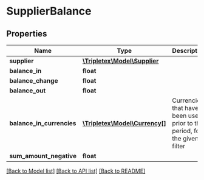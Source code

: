 # SupplierBalance

## Properties
Name | Type | Description | Notes
------------ | ------------- | ------------- | -------------
**supplier** | [**\Tripletex\Model\Supplier**](Supplier.md) |  | [optional] 
**balance_in** | **float** |  | [optional] 
**balance_change** | **float** |  | [optional] 
**balance_out** | **float** |  | [optional] 
**balance_in_currencies** | [**\Tripletex\Model\Currency[]**](Currency.md) | Currencies that have been used prior to this period, for the given filter | [optional] 
**sum_amount_negative** | **float** |  | [optional] 

[[Back to Model list]](../README.md#documentation-for-models) [[Back to API list]](../README.md#documentation-for-api-endpoints) [[Back to README]](../README.md)


